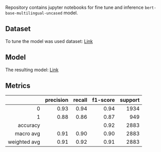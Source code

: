 Repository contains jupyter notebooks for fine tune and inference `bert-base-multilingual-uncased` model. 

## Dataset
To tune the model was used dataset: [Link](https://www.kaggle.com/datasets/aybatov/toxic-russian-comments-from-pikabu-and-2ch)

## Model
The resulting model: [Link]()

## Metrics
|              | precision | recall | f1-score | support |
|-------------:|----------:|-------:|---------:|--------:|
|            0 |      0.93 |   0.94 |     0.94 |    1934 |
|            1 |      0.88 |   0.86 |     0.87 |     949 |
|     accuracy |           |        |     0.92 |    2883 |
|    macro avg |      0.91 |   0.90 |     0.90 |    2883 |
| weighted avg |      0.91 |   0.92 |     0.91 |    2883 |



